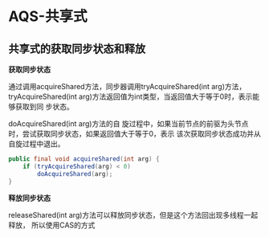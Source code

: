 # AQS-共享式

## 共享式的获取同步状态和释放

**获取同步状态**

通过调用acquireShared方法，同步器调用tryAcquireShared(int arg)方法，tryAcquireShared(int arg)方法返回值为int类型，当返回值大于等于0时，表示能够获取到同 步状态。

doAcquireShared(int arg)方法的自 旋过程中，如果当前节点的前驱为头节点时，尝试获取同步状态，如果返回值大于等于0，表示 该次获取同步状态成功并从自旋过程中退出。

```java
public final void acquireShared(int arg) {
    if (tryAcquireShared(arg) < 0)
        doAcquireShared(arg);
}
```

**释放同步状态**

releaseShared(int arg)方法可以释放同步状态，但是这个方法回出现多线程一起释放， 所以使用CAS的方式